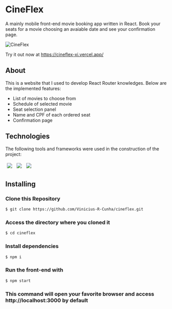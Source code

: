 # CineFlex
A mainly mobile front-end movie booking app written in React. Book your seats for a movie choosing an avaiable date and see your confirmation page.

![CineFlex](https://user-images.githubusercontent.com/92492685/150708997-a44a3ddc-5f63-45fe-b93c-33a5460c65c3.gif)

Try it out now at https://cineflex-xi.vercel.app/

## About
This is a website that I used to develop React Router knowledges. Below are the implemented features:
- List of movies to choose from
- Schedule of selected movie
- Seat selection panel
- Name and CPF of each ordered seat
- Confirmation page

## Technologies
The following tools and frameworks were used in the construction of the project:<br>
<p>
  <img style='margin: 5px;' src='https://img.shields.io/badge/axios%20-%2320232a.svg?&style=for-the-badge&color=informational'>
  <img style='margin: 5px;' src="https://img.shields.io/badge/react-app%20-%2320232a.svg?&style=for-the-badge&color=60ddf9&logo=react&logoColor=%2361DAFB"/>
  <img style='margin: 5px;' src="https://img.shields.io/badge/react_route%20-%2320232a.svg?&style=for-the-badge&logo=react&logoColor=%2361DAFB"/>
</p>

## Installing

### Clone this Repository
```bash
$ git clone https://github.com/Vinicius-R-Cunha/cineflex.git
```
### Access the directory where you cloned it
```bash
$ cd cineflex
```

### Install dependencies

```bash
$ npm i
```

### Run the front-end with
```bash
$ npm start
```

### This command will open your favorite browser and access http://localhost:3000 by default
